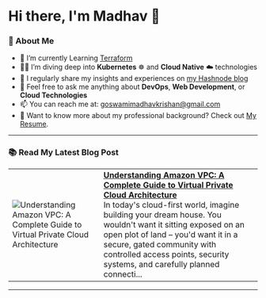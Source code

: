 # Hi there, I'm Madhav 👋

### 🚀 About Me
- 🔭 I’m currently Learning [Terraform](https://github.com/MadhavKrishanGoswami/Terraform)
- 🧑‍💻 I’m diving deep into **Kubernetes** ☸️ and **Cloud Native** ☁️ technologies
- 📝 I regularly share my insights and experiences on [my Hashnode blog](https://madhavkrishangoswami.hashnode.dev)
- 💬 Feel free to ask me anything about **DevOps**, **Web Development**, or **Cloud Technologies**
- 📫 You can reach me at: [goswamimadhavkrishan@gmail.com](mailto:goswamimadhavkrishan@gmail.com)
- 📄 Want to know more about my professional background? Check out [My Resume](https://drive.google.com/file/d/1--TsMAlmAzzvviIOs0bcAGnG9Ooyf3WN/view?usp=sharing).

---

### 📚 Read My Latest Blog Post
<!-- HASHNODE_BLOG:START -->
<table><tr><td><img src="https://cdn.hashnode.com/res/hashnode/image/upload/v1731865662677/aad78de5-df30-4140-8544-b0d75680d56f.png" alt="Understanding Amazon VPC: A Complete Guide to Virtual Private Cloud Architecture"></td><td><a href="https://madhavkrishangoswami.hashnode.dev/understanding-amazon-vpc-a-complete-guide-to-virtual-private-cloud-architecture"><strong>Understanding Amazon VPC: A Complete Guide to Virtual Private Cloud Architecture</strong></a><br>In today's cloud-first world, imagine building your dream house. You wouldn't want it sitting exposed on an open plot of land – you'd want it in a secure, gated community with controlled access points, security systems, and carefully planned connecti...</td></tr></table>
<!-- HASHNODE_BLOG:END -->

---
